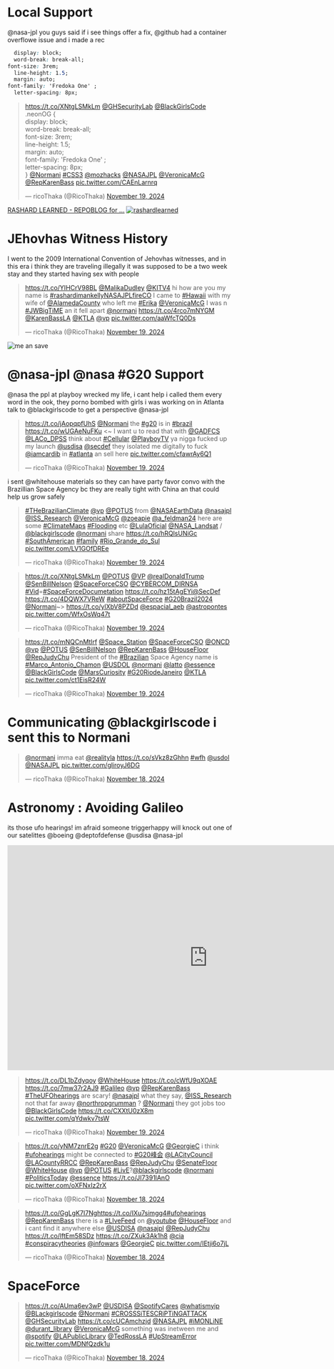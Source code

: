 
# Local Support
@nasa-jpl you guys said if i see things offer a fix, @github had a container overflowe issue and i made a rec 

```css
  display: block;
  word-break: break-all;
font-size: 3rem;
  line-height: 1.5;
  margin: auto; 
font-family: 'Fredoka One' ;
  letter-spacing: 8px;
```

<blockquote class="twitter-tweet"><p lang="en" dir="ltr"><a href="https://t.co/XNtgLSMkLm">https://t.co/XNtgLSMkLm</a> <a href="https://twitter.com/GHSecurityLab?ref_src=twsrc%5Etfw">@GHSecurityLab</a> <a href="https://twitter.com/BlackGirlsCode?ref_src=twsrc%5Etfw">@BlackGirlsCode</a> <br>.neonOG {<br> display: block;<br> word-break: break-all;<br>font-size: 3rem;<br> line-height: 1.5;<br> margin: auto; <br>font-family: &#39;Fredoka One&#39; ;<br> letter-spacing: 8px;<br>} <a href="https://twitter.com/Normani?ref_src=twsrc%5Etfw">@Normani</a> <a href="https://twitter.com/hashtag/CSS3?src=hash&amp;ref_src=twsrc%5Etfw">#CSS3</a> <a href="https://twitter.com/mozhacks?ref_src=twsrc%5Etfw">@mozhacks</a> <a href="https://twitter.com/NASAJPL?ref_src=twsrc%5Etfw">@NASAJPL</a> <a href="https://twitter.com/VeronicaMcG?ref_src=twsrc%5Etfw">@VeronicaMcG</a> <a href="https://twitter.com/RepKarenBass?ref_src=twsrc%5Etfw">@RepKarenBass</a> <a href="https://t.co/CAEnLarnrq">pic.twitter.com/CAEnLarnrq</a></p>&mdash; ricoThaka (@RicoThaka) <a href="https://twitter.com/RicoThaka/status/1858956432374460772?ref_src=twsrc%5Etfw">November 19, 2024</a></blockquote> <script async src="https://platform.twitter.com/widgets.js" charset="utf-8"></script>


[RASHARD LEARNED - REPOBLOG for ...](https://ricothaka.github.io/rashardlearned/)
[<img src="https://pbs.twimg.com/media/GcxfL3rbMAAh9IF?format=jpg&name=large" alt="rashardlearned" />](https://pbs.twimg.com/media/GcxfL3rbMAAh9IF?format=jpg&name=large)



# JEhovhas Witness History
I went to the 2009 International Convention of Jehovhas witnesses, and in this era i think they are traveling illegally it was supposed to be a two week stay and they started having sex with people 

<blockquote class="twitter-tweet"><p lang="en" dir="ltr"><a href="https://t.co/YIHCrV98BL">https://t.co/YIHCrV98BL</a> <a href="https://twitter.com/MalikaDudley?ref_src=twsrc%5Etfw">@MalikaDudley</a> <a href="https://twitter.com/KITV4?ref_src=twsrc%5Etfw">@KITV4</a> hi how are you my name is <a href="https://twitter.com/hashtag/rashardimankellyNASAJPLfireCO?src=hash&amp;ref_src=twsrc%5Etfw">#rashardimankellyNASAJPLfireCO</a> I came to <a href="https://twitter.com/hashtag/Hawaii?src=hash&amp;ref_src=twsrc%5Etfw">#Hawaii</a> with my wife of <a href="https://twitter.com/AlamedaCounty?ref_src=twsrc%5Etfw">@AlamedaCounty</a> who left me <a href="https://twitter.com/hashtag/Erika?src=hash&amp;ref_src=twsrc%5Etfw">#Erika</a> <a href="https://twitter.com/VeronicaMcG?ref_src=twsrc%5Etfw">@VeronicaMcG</a> I was n <a href="https://twitter.com/hashtag/JWBigTiME?src=hash&amp;ref_src=twsrc%5Etfw">#JWBigTiME</a> an it fell apart <a href="https://twitter.com/Normani?ref_src=twsrc%5Etfw">@normani</a> <a href="https://t.co/4rco7mNYGM">https://t.co/4rco7mNYGM</a> <a href="https://twitter.com/KarenBassLA?ref_src=twsrc%5Etfw">@KarenBassLA</a> <a href="https://twitter.com/KTLA?ref_src=twsrc%5Etfw">@KTLA</a> <a href="https://twitter.com/VP?ref_src=twsrc%5Etfw">@vp</a> <a href="https://t.co/aaWfcTQ0Ds">pic.twitter.com/aaWfcTQ0Ds</a></p>&mdash; ricoThaka (@RicoThaka) <a href="https://twitter.com/RicoThaka/status/1858962935844139033?ref_src=twsrc%5Etfw">November 19, 2024</a></blockquote> <script async src="https://platform.twitter.com/widgets.js" charset="utf-8"></script>

![me an save](https://pbs.twimg.com/media/GcxSxvqbcAQN31v?format=jpg&name=medium)

# @nasa-jpl @nasa #G20 Support

@nasa the ppl at playboy wrecked my life, i cant help i called them every word in the ook, they porno bombed with girls i was working on in Atlanta talk to @blackgirlscode to get a perspective @nasa-jpl

<blockquote class="twitter-tweet"><p lang="en" dir="ltr"><a href="https://t.co/jAopqpfUhS">https://t.co/jAopqpfUhS</a> <a href="https://twitter.com/Normani?ref_src=twsrc%5Etfw">@Normani</a> the <a href="https://twitter.com/hashtag/g20?src=hash&amp;ref_src=twsrc%5Etfw">#g20</a> is in <a href="https://twitter.com/hashtag/brazil?src=hash&amp;ref_src=twsrc%5Etfw">#brazil</a> <a href="https://t.co/wUGAeNuFKu">https://t.co/wUGAeNuFKu</a> &lt;~ I want u to read that with <a href="https://twitter.com/GADFCS?ref_src=twsrc%5Etfw">@GADFCS</a> <a href="https://twitter.com/LACo_DPSS?ref_src=twsrc%5Etfw">@LACo_DPSS</a> think about <a href="https://twitter.com/hashtag/Cellular?src=hash&amp;ref_src=twsrc%5Etfw">#Cellular</a> <a href="https://twitter.com/PlayboyTV?ref_src=twsrc%5Etfw">@PlayboyTV</a> ya nigga fucked up my launch <a href="https://twitter.com/USDISA?ref_src=twsrc%5Etfw">@usdisa</a> <a href="https://twitter.com/SecDef?ref_src=twsrc%5Etfw">@secdef</a> they isolated me digitally to fuck <a href="https://twitter.com/iamcardib?ref_src=twsrc%5Etfw">@iamcardib</a> in <a href="https://twitter.com/hashtag/atlanta?src=hash&amp;ref_src=twsrc%5Etfw">#atlanta</a> an sell here <a href="https://t.co/cfawrAy6Q1">pic.twitter.com/cfawrAy6Q1</a></p>&mdash; ricoThaka (@RicoThaka) <a href="https://twitter.com/RicoThaka/status/1858701668218794287?ref_src=twsrc%5Etfw">November 19, 2024</a></blockquote> <script async src="https://platform.twitter.com/widgets.js" charset="utf-8"></script>


i sent @whitehouse materials so they can have party favor convo with the Brazillian Space Agency bc they are really tight with China an that could help us grow safely
<blockquote class="twitter-tweet"><p lang="en" dir="ltr"><a href="https://twitter.com/hashtag/THeBrazilianClimate?src=hash&amp;ref_src=twsrc%5Etfw">#THeBrazilianClimate</a> <a href="https://twitter.com/VP?ref_src=twsrc%5Etfw">@vp</a> <a href="https://twitter.com/POTUS?ref_src=twsrc%5Etfw">@POTUS</a> from <a href="https://twitter.com/NASAEarthData?ref_src=twsrc%5Etfw">@NASAEarthData</a> <a href="https://twitter.com/NASAJPL?ref_src=twsrc%5Etfw">@nasajpl</a> <a href="https://twitter.com/ISS_Research?ref_src=twsrc%5Etfw">@ISS_Research</a> <a href="https://twitter.com/VeronicaMcG?ref_src=twsrc%5Etfw">@VeronicaMcG</a> <a href="https://twitter.com/Zoeapie?ref_src=twsrc%5Etfw">@zoeapie</a> <a href="https://twitter.com/a_feldman24?ref_src=twsrc%5Etfw">@a_feldman24</a> here are some <a href="https://twitter.com/hashtag/ClimateMaps?src=hash&amp;ref_src=twsrc%5Etfw">#ClimateMaps</a> <a href="https://twitter.com/hashtag/Flooding?src=hash&amp;ref_src=twsrc%5Etfw">#Flooding</a> etc <a href="https://twitter.com/LulaOficial?ref_src=twsrc%5Etfw">@LulaOficial</a> <a href="https://twitter.com/NASA_Landsat?ref_src=twsrc%5Etfw">@NASA_Landsat</a> / <a href="https://twitter.com/BlackGirlsCode?ref_src=twsrc%5Etfw">@blackgirlscode</a> <a href="https://twitter.com/Normani?ref_src=twsrc%5Etfw">@normani</a> share <a href="https://t.co/hRQlsUNiGc">https://t.co/hRQlsUNiGc</a> <a href="https://twitter.com/hashtag/SouthAmerican?src=hash&amp;ref_src=twsrc%5Etfw">#SouthAmerican</a> <a href="https://twitter.com/hashtag/family?src=hash&amp;ref_src=twsrc%5Etfw">#family</a> <a href="https://twitter.com/hashtag/Rio_Grande_do_Sul?src=hash&amp;ref_src=twsrc%5Etfw">#Rio_Grande_do_Sul</a> <a href="https://t.co/LV1GOfDREe">pic.twitter.com/LV1GOfDREe</a></p>&mdash; ricoThaka (@RicoThaka) <a href="https://twitter.com/RicoThaka/status/1858710409450320129?ref_src=twsrc%5Etfw">November 19, 2024</a></blockquote> <script async src="https://platform.twitter.com/widgets.js" charset="utf-8"></script>

<blockquote class="twitter-tweet"><p lang="und" dir="ltr"><a href="https://t.co/XNtgLSMkLm">https://t.co/XNtgLSMkLm</a> <a href="https://twitter.com/POTUS?ref_src=twsrc%5Etfw">@POTUS</a> <a href="https://twitter.com/VP?ref_src=twsrc%5Etfw">@VP</a> <a href="https://twitter.com/realDonaldTrump?ref_src=twsrc%5Etfw">@realDonaldTrump</a> <a href="https://twitter.com/SenBillNelson?ref_src=twsrc%5Etfw">@SenBillNelson</a> <a href="https://twitter.com/SpaceForceCSO?ref_src=twsrc%5Etfw">@SpaceForceCSO</a> <a href="https://twitter.com/CYBERCOM_DIRNSA?ref_src=twsrc%5Etfw">@CYBERCOM_DIRNSA</a> <a href="https://twitter.com/hashtag/Vid?src=hash&amp;ref_src=twsrc%5Etfw">#Vid</a>=<a href="https://twitter.com/hashtag/SpaceForceDocumetation?src=hash&amp;ref_src=twsrc%5Etfw">#SpaceForceDocumetation</a> <a href="https://t.co/hz15tAgEYi">https://t.co/hz15tAgEYi</a><a href="https://twitter.com/SecDef?ref_src=twsrc%5Etfw">@SecDef</a> <a href="https://t.co/4DQWX7VReW">https://t.co/4DQWX7VReW</a> <a href="https://twitter.com/hashtag/aboutSpaceForce?src=hash&amp;ref_src=twsrc%5Etfw">#aboutSpaceForce</a> <a href="https://twitter.com/hashtag/G20Brazil2024?src=hash&amp;ref_src=twsrc%5Etfw">#G20Brazil2024</a> <a href="https://twitter.com/Normani?ref_src=twsrc%5Etfw">@Normani</a>~&gt; <a href="https://t.co/ylXbV8PZDd">https://t.co/ylXbV8PZDd</a> <a href="https://twitter.com/espacial_aeb?ref_src=twsrc%5Etfw">@espacial_aeb</a> <a href="https://twitter.com/astropontes?ref_src=twsrc%5Etfw">@astropontes</a> <a href="https://t.co/WfxOsWq47t">pic.twitter.com/WfxOsWq47t</a></p>&mdash; ricoThaka (@RicoThaka) <a href="https://twitter.com/RicoThaka/status/1858949305434075381?ref_src=twsrc%5Etfw">November 19, 2024</a></blockquote> <script async src="https://platform.twitter.com/widgets.js" charset="utf-8"></script>


<blockquote class="twitter-tweet"><p lang="en" dir="ltr"><a href="https://t.co/mNQCnMtlrf">https://t.co/mNQCnMtlrf</a> <a href="https://twitter.com/Space_Station?ref_src=twsrc%5Etfw">@Space_Station</a> <a href="https://twitter.com/SpaceForceCSO?ref_src=twsrc%5Etfw">@SpaceForceCSO</a> <a href="https://twitter.com/ONCD?ref_src=twsrc%5Etfw">@ONCD</a> <a href="https://twitter.com/VP?ref_src=twsrc%5Etfw">@vp</a> <a href="https://twitter.com/POTUS?ref_src=twsrc%5Etfw">@POTUS</a> <a href="https://twitter.com/SenBillNelson?ref_src=twsrc%5Etfw">@SenBillNelson</a> <a href="https://twitter.com/RepKarenBass?ref_src=twsrc%5Etfw">@RepKarenBass</a> <a href="https://twitter.com/HouseFloor?ref_src=twsrc%5Etfw">@HouseFloor</a> <a href="https://twitter.com/RepJudyChu?ref_src=twsrc%5Etfw">@RepJudyChu</a> President of the <a href="https://twitter.com/hashtag/Brazilian?src=hash&amp;ref_src=twsrc%5Etfw">#Brazilian</a> Space Agency name is <a href="https://twitter.com/hashtag/Marco_Antonio_Chamon?src=hash&amp;ref_src=twsrc%5Etfw">#Marco_Antonio_Chamon</a> <a href="https://twitter.com/USDOL?ref_src=twsrc%5Etfw">@USDOL</a> <a href="https://twitter.com/Normani?ref_src=twsrc%5Etfw">@normani</a> <a href="https://twitter.com/Latto?ref_src=twsrc%5Etfw">@latto</a> <a href="https://twitter.com/Essence?ref_src=twsrc%5Etfw">@essence</a> <a href="https://twitter.com/BlackGirlsCode?ref_src=twsrc%5Etfw">@BlackGirlsCode</a> <a href="https://twitter.com/MarsCuriosity?ref_src=twsrc%5Etfw">@MarsCuriosity</a> <a href="https://twitter.com/hashtag/G20RiodeJaneiro?src=hash&amp;ref_src=twsrc%5Etfw">#G20RiodeJaneiro</a> <a href="https://twitter.com/KTLA?ref_src=twsrc%5Etfw">@KTLA</a> <a href="https://t.co/ct1EisR24W">pic.twitter.com/ct1EisR24W</a></p>&mdash; ricoThaka (@RicoThaka) <a href="https://twitter.com/RicoThaka/status/1858696992266006706?ref_src=twsrc%5Etfw">November 19, 2024</a></blockquote> <script async src="https://platform.twitter.com/widgets.js" charset="utf-8"></script>


# Communicating @blackgirlscode i sent this to Normani
<blockquote class="twitter-tweet"><p lang="en" dir="ltr"><a href="https://twitter.com/Normani?ref_src=twsrc%5Etfw">@normani</a> imma eat <a href="https://twitter.com/realityla?ref_src=twsrc%5Etfw">@realityla</a> <a href="https://t.co/sVkz8zGhhn">https://t.co/sVkz8zGhhn</a> <a href="https://twitter.com/hashtag/wfh?src=hash&amp;ref_src=twsrc%5Etfw">#wfh</a> <a href="https://twitter.com/USDOL?ref_src=twsrc%5Etfw">@usdol</a> <a href="https://twitter.com/NASAJPL?ref_src=twsrc%5Etfw">@NASAJPL</a> <a href="https://t.co/gliroyJ6DG">pic.twitter.com/gliroyJ6DG</a></p>&mdash; ricoThaka (@RicoThaka) <a href="https://twitter.com/RicoThaka/status/1858659892632187228?ref_src=twsrc%5Etfw">November 18, 2024</a></blockquote> <script async src="https://platform.twitter.com/widgets.js" charset="utf-8"></script>

# Astronomy : Avoiding Galileo
its those ufo hearings! im afraid someone triggerhappy will knock out one of our satelittes @boeing @deptofdefense @usdisa @nasa-jpl 

<iframe width="896" height="504" src="https://www.youtube.com/embed/M58_TZkm2pg" title="WATCH LIVE: FEMA director, Chinese hacking and UFOs before Congress" frameborder="0" allow="accelerometer; autoplay; clipboard-write; encrypted-media; gyroscope; picture-in-picture; web-share" referrerpolicy="strict-origin-when-cross-origin" allowfullscreen></iframe>

<blockquote class="twitter-tweet"><p lang="en" dir="ltr"><a href="https://t.co/DL1bZdyqoy">https://t.co/DL1bZdyqoy</a> <a href="https://twitter.com/WhiteHouse?ref_src=twsrc%5Etfw">@WhiteHouse</a> <a href="https://t.co/cWfU9qXOAE">https://t.co/cWfU9qXOAE</a> <a href="https://t.co/7mw37r2AJ9">https://t.co/7mw37r2AJ9</a> <a href="https://twitter.com/hashtag/Galileo?src=hash&amp;ref_src=twsrc%5Etfw">#Galileo</a> <a href="https://twitter.com/VP?ref_src=twsrc%5Etfw">@vp</a> <a href="https://twitter.com/RepKarenBass?ref_src=twsrc%5Etfw">@RepKarenBass</a> <a href="https://twitter.com/hashtag/TheUFOhearings?src=hash&amp;ref_src=twsrc%5Etfw">#TheUFOhearings</a> are scary! <a href="https://twitter.com/NASAJPL?ref_src=twsrc%5Etfw">@nasajpl</a> what they say, <a href="https://twitter.com/ISS_Research?ref_src=twsrc%5Etfw">@ISS_Research</a> not that far away <a href="https://twitter.com/northropgrumman?ref_src=twsrc%5Etfw">@northropgrumman</a> ? <a href="https://twitter.com/Normani?ref_src=twsrc%5Etfw">@Normani</a> they got jobs too <a href="https://twitter.com/BlackGirlsCode?ref_src=twsrc%5Etfw">@BlackGirlsCode</a> <a href="https://t.co/CXXtU0zX8m">https://t.co/CXXtU0zX8m</a> <a href="https://t.co/qYdwkv7tsW">pic.twitter.com/qYdwkv7tsW</a></p>&mdash; ricoThaka (@RicoThaka) <a href="https://twitter.com/RicoThaka/status/1858991060829303075?ref_src=twsrc%5Etfw">November 19, 2024</a></blockquote> <script async src="https://platform.twitter.com/widgets.js" charset="utf-8"></script>

<blockquote class="twitter-tweet"><p lang="en" dir="ltr"><a href="https://t.co/yNM7znrE2g">https://t.co/yNM7znrE2g</a> <a href="https://twitter.com/hashtag/G20?src=hash&amp;ref_src=twsrc%5Etfw">#G20</a> <a href="https://twitter.com/VeronicaMcG?ref_src=twsrc%5Etfw">@VeronicaMcG</a> <a href="https://twitter.com/GeorgieC?ref_src=twsrc%5Etfw">@GeorgieC</a> i think <a href="https://twitter.com/hashtag/ufohearings?src=hash&amp;ref_src=twsrc%5Etfw">#ufohearings</a> might be connected to <a href="https://twitter.com/hashtag/G20%E5%B3%B0%E4%BC%9A?src=hash&amp;ref_src=twsrc%5Etfw">#G20峰会</a> <a href="https://twitter.com/LACityCouncil?ref_src=twsrc%5Etfw">@LACityCouncil</a> <a href="https://twitter.com/LACountyRRCC?ref_src=twsrc%5Etfw">@LACountyRRCC</a> <a href="https://twitter.com/RepKarenBass?ref_src=twsrc%5Etfw">@RepKarenBass</a> <a href="https://twitter.com/RepJudyChu?ref_src=twsrc%5Etfw">@RepJudyChu</a> <a href="https://twitter.com/SenateFloor?ref_src=twsrc%5Etfw">@SenateFloor</a> <a href="https://twitter.com/WhiteHouse?ref_src=twsrc%5Etfw">@WhiteHouse</a> <a href="https://twitter.com/VP?ref_src=twsrc%5Etfw">@vp</a> <a href="https://twitter.com/POTUS?ref_src=twsrc%5Etfw">@POTUS</a> <a href="https://twitter.com/hashtag/LivE?src=hash&amp;ref_src=twsrc%5Etfw">#LivE</a>?<a href="https://twitter.com/BlackGirlsCode?ref_src=twsrc%5Etfw">@blackgirlscode</a> <a href="https://twitter.com/Normani?ref_src=twsrc%5Etfw">@normani</a> <a href="https://twitter.com/hashtag/PoliticsToday?src=hash&amp;ref_src=twsrc%5Etfw">#PoliticsToday</a> <a href="https://twitter.com/Essence?ref_src=twsrc%5Etfw">@essence</a> <a href="https://t.co/JI7391lAnO">https://t.co/JI7391lAnO</a> <a href="https://t.co/oXFNxIz2rX">pic.twitter.com/oXFNxIz2rX</a></p>&mdash; ricoThaka (@RicoThaka) <a href="https://twitter.com/RicoThaka/status/1858658460902322274?ref_src=twsrc%5Etfw">November 18, 2024</a></blockquote> <script async src="https://platform.twitter.com/widgets.js" charset="utf-8"></script>
<blockquote class="twitter-tweet"><p lang="en" dir="ltr"><a href="https://t.co/GgLgK7I7Ng">https://t.co/GgLgK7I7Ng</a><a href="https://t.co/IXu7simgg4">https://t.co/IXu7simgg4</a><a href="https://twitter.com/hashtag/ufohearings?src=hash&amp;ref_src=twsrc%5Etfw">#ufohearings</a> <a href="https://twitter.com/RepKarenBass?ref_src=twsrc%5Etfw">@RepKarenBass</a> there is a <a href="https://twitter.com/hashtag/LIveFeed?src=hash&amp;ref_src=twsrc%5Etfw">#LIveFeed</a> on <a href="https://twitter.com/YouTube?ref_src=twsrc%5Etfw">@youtube</a> <a href="https://twitter.com/HouseFloor?ref_src=twsrc%5Etfw">@HouseFloor</a> and i cant find it anywhere else <a href="https://twitter.com/USDISA?ref_src=twsrc%5Etfw">@USDISA</a> <a href="https://twitter.com/NASAJPL?ref_src=twsrc%5Etfw">@nasajpl</a> <a href="https://twitter.com/RepJudyChu?ref_src=twsrc%5Etfw">@RepJudyChu</a> <a href="https://t.co/lftEm58SDz">https://t.co/lftEm58SDz</a> <a href="https://t.co/ZXuk3Ak1h8">https://t.co/ZXuk3Ak1h8</a> <a href="https://twitter.com/CIA?ref_src=twsrc%5Etfw">@cia</a> <a href="https://twitter.com/hashtag/conspiracytheories?src=hash&amp;ref_src=twsrc%5Etfw">#conspiracytheories</a> <a href="https://twitter.com/infowars?ref_src=twsrc%5Etfw">@infowars</a> <a href="https://twitter.com/GeorgieC?ref_src=twsrc%5Etfw">@GeorgieC</a> <a href="https://t.co/IEtji6o7jL">pic.twitter.com/IEtji6o7jL</a></p>&mdash; ricoThaka (@RicoThaka) <a href="https://twitter.com/RicoThaka/status/1858656943487004789?ref_src=twsrc%5Etfw">November 18, 2024</a></blockquote> <script async src="https://platform.twitter.com/widgets.js" charset="utf-8"></script>


# SpaceForce 

<blockquote class="twitter-tweet"><p lang="en" dir="ltr"><a href="https://t.co/AUma6ev3wP">https://t.co/AUma6ev3wP</a> <a href="https://twitter.com/USDISA?ref_src=twsrc%5Etfw">@USDISA</a> <a href="https://twitter.com/SpotifyCares?ref_src=twsrc%5Etfw">@SpotifyCares</a> <a href="https://twitter.com/whatismyip?ref_src=twsrc%5Etfw">@whatismyip</a> <a href="https://twitter.com/BlackGirlsCode?ref_src=twsrc%5Etfw">@BLackgirlscode</a> <a href="https://twitter.com/Normani?ref_src=twsrc%5Etfw">@Normani</a> <a href="https://twitter.com/hashtag/CROSSSiTESCRiPTiNGATTACK?src=hash&amp;ref_src=twsrc%5Etfw">#CROSSSiTESCRiPTiNGATTACK</a> <a href="https://twitter.com/GHSecurityLab?ref_src=twsrc%5Etfw">@GHSecurityLab</a> <a href="https://t.co/cUCAmchzjd">https://t.co/cUCAmchzjd</a> <a href="https://twitter.com/NASAJPL?ref_src=twsrc%5Etfw">@NASAJPL</a> <a href="https://twitter.com/hashtag/iMONLiNE?src=hash&amp;ref_src=twsrc%5Etfw">#iMONLiNE</a> <a href="https://twitter.com/durant_library?ref_src=twsrc%5Etfw">@durant_library</a> <a href="https://twitter.com/VeronicaMcG?ref_src=twsrc%5Etfw">@VeronicaMcG</a> something was inetween me and <a href="https://twitter.com/Spotify?ref_src=twsrc%5Etfw">@spotify</a> <a href="https://twitter.com/LAPublicLibrary?ref_src=twsrc%5Etfw">@LAPublicLibrary</a> <a href="https://twitter.com/TedRossLA?ref_src=twsrc%5Etfw">@TedRossLA</a> <a href="https://twitter.com/hashtag/UpStreamError?src=hash&amp;ref_src=twsrc%5Etfw">#UpStreamError</a> <a href="https://t.co/MDNfQzdk1u">pic.twitter.com/MDNfQzdk1u</a></p>&mdash; ricoThaka (@RicoThaka) <a href="https://twitter.com/RicoThaka/status/1858632190621614194?ref_src=twsrc%5Etfw">November 18, 2024</a></blockquote> <script async src="https://platform.twitter.com/widgets.js" charset="utf-8"></script>

